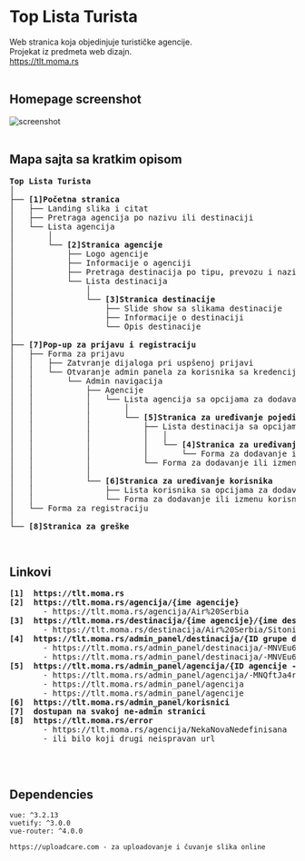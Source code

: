 # Top Lista Turista

Web stranica koja objedinjuje turističke agencije.  
Projekat iz predmeta web dizajn.  
https://tlt.moma.rs  
<br/>

## Homepage screenshot

![screenshot](https://user-images.githubusercontent.com/40437358/234534835-e8e455d3-d395-496c-9168-0e4eb4725200.png)  
<br/>

## Mapa sajta sa kratkim opisom

<pre>
<b>Top Lista Turista</b>
│
├── <b>[1]Početna stranica</b>
│   ├── Landing slika i citat
│   ├── Pretraga agencija po nazivu ili destinaciji
│   └── Lista agencija
│       │
│       └── <b>[2]Stranica agencije</b>
│           ├── Logo agencije
│           ├── Informacije o agenciji
│           ├── Pretraga destinacija po tipu, prevozu i nazivu
│           └── Lista destinacija
│               │
│               └── <b>[3]Stranica destinacije</b>
│                   ├── Slide show sa slikama destinacije
│                   ├── Informacije o destinaciji
│                   └── Opis destinacije
│
├── <b>[7]Pop-up za prijavu i registraciju</b>
│   ├── Forma za prijavu
│   │   ├── Zatvranje dijaloga pri uspšenoj prijavi
│   │   └── Otvaranje admin panela za korisnika sa kredencijalima <b>admin, admin</b>
│   │       └── Admin navigacija
│   │           ├── Agencije
│   │           │   └── Lista agencija sa opcijama za dodavanje, izmenu i brisanje
│   │           │       │
│   │           │       └── <b>[5]Stranica za uređivanje pojedinačne agencije</b>
│   │           │           ├── Lista destinacija sa opcijama za dodavanje, izmenu i brisanje
│   │           │           │   │
│   │           │           │   └── <b>[4]Stranica za uređivanje pojedinačne destinacije</b>
│   │           │           │       └── Forma za dodavanje ili izmenu destinacije
│   │           │           └── Forma za dodavanje ili izmenu agencije
│   │           │ 
│   │           └── <b>[6]Stranica za uređivanje korisnika</b>
│   │               ├── Lista korisnika sa opcijama za dodavanje, izmenu i brisanje
│   │               └── Forma za dodavanje ili izmenu korisnika
│   └── Forma za registraciju
│   
└── <b>[8]Stranica za greške</b>
</pre>
<br/>

## Linkovi
<pre>
<b>[1]  https://tlt.moma.rs</b>
<b>[2]  https://tlt.moma.rs/agencija/{ime agencije}</b>
       - https://tlt.moma.rs/agencija/Air%20Serbia
<b>[3]  https://tlt.moma.rs/destinacija/{ime agencije}/{ime destinacije}</b>
       - https://tlt.moma.rs/destinacija/Air%20Serbia/Sitonija
<b>[4]  https://tlt.moma.rs/admin_panel/destinacija/{ID grupe destinacija}/{ID destinacije - opcionalno}</b>
       - https://tlt.moma.rs/admin_panel/destinacija/-MNVEu6iMr2EFlQO6TW60/-MNQftJa4rskH-dBqF9Z3
       - https://tlt.moma.rs/admin_panel/destinacija/-MNVEu6iMr2EFlQO6TW60
<b>[5]  https://tlt.moma.rs/admin_panel/agencija/{ID agencije - opcionalno}</b>
       - https://tlt.moma.rs/admin_panel/agencija/-MNQftJa4rskH-dBqE9Z
       - https://tlt.moma.rs/admin_panel/agencija
       - https://tlt.moma.rs/admin_panel/agencije
<b>[6]  https://tlt.moma.rs/admin_panel/korisnici</b>
<b>[7]  dostupan na svakoj ne-admin stranici</b>
<b>[8]  https://tlt.moma.rs/error</b>  
       - https://tlt.moma.rs/agencija/NekaNovaNedefinisana
       - ili bilo koji drugi neispravan url
</pre>  
<br/>  
<br/>  
  
## Dependencies
```
vue: ^3.2.13
vuetify: ^3.0.0
vue-router: ^4.0.0

https://uploadcare.com - za uploadovanje i čuvanje slika online
```
